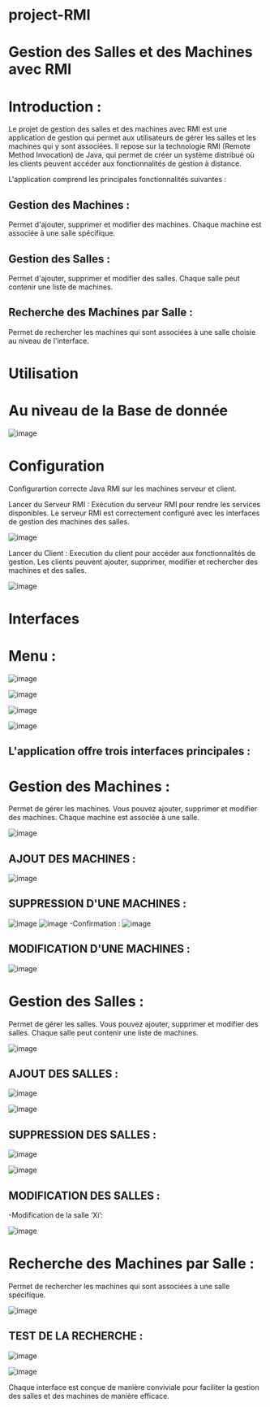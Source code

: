 # project-RMI
# Gestion des Salles et des Machines avec RMI
# Introduction :
Le projet de gestion des salles et des machines avec RMI est une application de gestion qui permet aux utilisateurs de gérer les salles et les machines qui y sont associées. Il repose sur la technologie RMI (Remote Method Invocation) de Java, qui permet de créer un système distribué où les clients peuvent accéder aux fonctionnalités de gestion à distance.

L'application comprend les principales fonctionnalités suivantes :

## Gestion des Machines : 
Permet d'ajouter, supprimer et modifier des machines. Chaque machine est associée à une salle spécifique.
## Gestion des Salles :
Permet d'ajouter, supprimer et modifier des salles. Chaque salle peut contenir une liste de machines.
## Recherche des Machines par Salle : 
Permet de rechercher les machines qui sont associées à une salle choisie au niveau de l'interface.

# Utilisation

# Au niveau de la Base de donnée

![image](https://github.com/ghita-baghdad/project-RMI/assets/147449053/34db366c-1e05-4db2-94a7-ed96cdea6472)

# Configuration
Configurartion correcte Java RMI sur les machines serveur et client.

Lancer du Serveur RMI : Exécution du serveur RMI pour rendre les services disponibles. Le serveur RMI est correctement configuré avec les interfaces de gestion des machines des salles.

![image](https://github.com/ghita-baghdad/project-RMI/assets/147449053/ac833f51-9aa9-4f04-8cf1-9667dfa5d26c)

Lancer du Client : Execution du client pour accéder aux fonctionnalités de gestion. Les clients peuvent ajouter, supprimer, modifier et rechercher des machines et des salles.

![image](https://github.com/ghita-baghdad/project-RMI/assets/147449053/fd4e3b8c-bcc0-451c-ad44-95a1b0f50560)

# Interfaces
# Menu :

![image](https://github.com/ghita-baghdad/project-RMI/assets/147449053/13c0f003-345d-4c8c-971f-7415ae1ad1e5)

![image](https://github.com/ghita-baghdad/project-RMI/assets/147449053/e90fb89d-442b-41c9-b7d8-f110f617ab6f)

![image](https://github.com/ghita-baghdad/project-RMI/assets/147449053/96f57e67-f031-4a4f-abc7-38cf71b10cf7)

![image](https://github.com/ghita-baghdad/project-RMI/assets/147449053/e0dfe022-63de-4d41-b800-86f8a05e92e2)


## L'application offre trois interfaces principales :

# Gestion des Machines :
Permet de gérer les machines. Vous pouvez ajouter, supprimer et modifier des machines. Chaque machine est associée à une salle.

![image](https://github.com/ghita-baghdad/project-RMI/assets/147449053/574bc6f9-09cf-46f8-8059-5a62e6dc3377)

## AJOUT DES MACHINES :

![image](https://github.com/ghita-baghdad/project-RMI/assets/147449053/1713ca6a-b297-42bc-9f74-32029efea446)

## SUPPRESSION D'UNE MACHINES :

![image](https://github.com/ghita-baghdad/project-RMI/assets/147449053/f9440390-7124-4ddb-b246-24069b2216fb)
![image](https://github.com/ghita-baghdad/project-RMI/assets/147449053/20c18b7e-f3c3-4738-98d4-507cb9e4ed35)
-Confirmation :
![image](https://github.com/ghita-baghdad/project-RMI/assets/147449053/6189b61d-3610-4044-9627-a8e61a80abef)

## MODIFICATION D'UNE MACHINES :

![image](https://github.com/ghita-baghdad/project-RMI/assets/147449053/c3d53fc3-aa41-4e21-990c-7a2aacef9177)

# Gestion des Salles : 
Permet de gérer les salles. Vous pouvez ajouter, supprimer et modifier des salles. Chaque salle peut contenir une liste de machines.

![image](https://github.com/ghita-baghdad/project-RMI/assets/147449053/a179921f-bf93-44a4-b8d4-59180675595b)

## AJOUT DES SALLES :

![image](https://github.com/ghita-baghdad/project-RMI/assets/147449053/39e5e545-987e-4035-9c9c-60098cb94dd0)

![image](https://github.com/ghita-baghdad/project-RMI/assets/147449053/aa620e21-736a-4918-a078-32a2ba67a545)

## SUPPRESSION DES SALLES :

![image](https://github.com/ghita-baghdad/project-RMI/assets/147449053/ce04f484-5703-4ae4-a99a-77b4acb75cf0)

![image](https://github.com/ghita-baghdad/project-RMI/assets/147449053/973d9e70-7f32-465f-a61e-684372c75405)

## MODIFICATION DES SALLES :

-Modification de la salle ‘Xi’:

![image](https://github.com/ghita-baghdad/project-RMI/assets/147449053/f05c4111-1205-4b96-86a4-089847bc4267)

# Recherche des Machines par Salle : 
Permet de rechercher les machines qui sont associées à une salle spécifique.

![image](https://github.com/ghita-baghdad/project-RMI/assets/147449053/d5935f34-acd5-4398-8855-d2614bc5760b)

## TEST DE LA RECHERCHE :

![image](https://github.com/ghita-baghdad/project-RMI/assets/147449053/9d2f5a96-3371-42fb-aecc-1c26866b789d)

![image](https://github.com/ghita-baghdad/project-RMI/assets/147449053/b415bcfb-aaab-46e7-aa3e-eb43827d8bf9)

Chaque interface est conçue de manière conviviale pour faciliter la gestion des salles et des machines de manière efficace.

